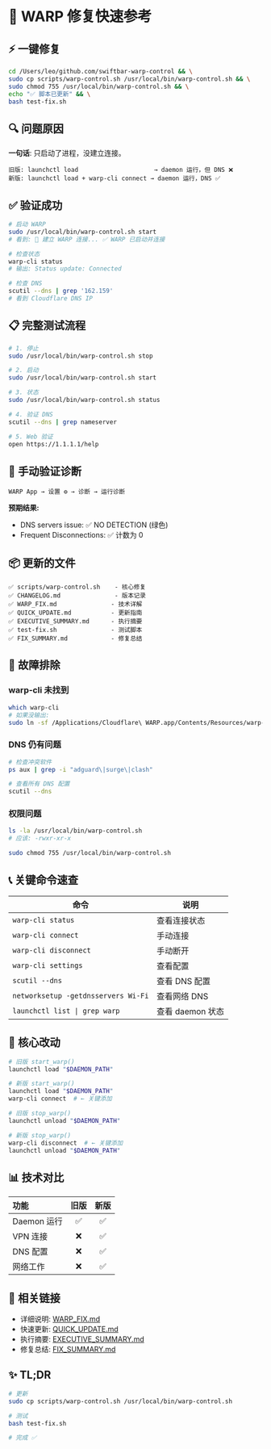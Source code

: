 # 🚀 WARP 修复快速参考

## ⚡ 一键修复

```bash
cd /Users/leo/github.com/swiftbar-warp-control && \
sudo cp scripts/warp-control.sh /usr/local/bin/warp-control.sh && \
sudo chmod 755 /usr/local/bin/warp-control.sh && \
echo "✅ 脚本已更新" && \
bash test-fix.sh
```

## 🔍 问题原因

**一句话**: 只启动了进程，没建立连接。

```
旧版: launchctl load                     → daemon 运行，但 DNS ❌
新版: launchctl load + warp-cli connect → daemon 运行，DNS ✅
```

## ✅ 验证成功

```bash
# 启动 WARP
sudo /usr/local/bin/warp-control.sh start
# 看到: 🔗 建立 WARP 连接... ✅ WARP 已启动并连接

# 检查状态
warp-cli status
# 输出: Status update: Connected

# 检查 DNS
scutil --dns | grep '162.159'
# 看到 Cloudflare DNS IP
```

## 📋 完整测试流程

```bash
# 1. 停止
sudo /usr/local/bin/warp-control.sh stop

# 2. 启动
sudo /usr/local/bin/warp-control.sh start

# 3. 状态
sudo /usr/local/bin/warp-control.sh status

# 4. 验证 DNS
scutil --dns | grep nameserver

# 5. Web 验证
open https://1.1.1.1/help
```

## 🔧 手动验证诊断

```
WARP App → 设置 ⚙️ → 诊断 → 运行诊断
```

**预期结果:**
- DNS servers issue: ✅ NO DETECTION (绿色)
- Frequent Disconnections: ✅ 计数为 0

## 📦 更新的文件

```
✅ scripts/warp-control.sh    - 核心修复
✅ CHANGELOG.md               - 版本记录
✅ WARP_FIX.md               - 技术详解
✅ QUICK_UPDATE.md           - 更新指南
✅ EXECUTIVE_SUMMARY.md      - 执行摘要
✅ test-fix.sh               - 测试脚本
✅ FIX_SUMMARY.md            - 修复总结
```

## 🐛 故障排除

### warp-cli 未找到
```bash
which warp-cli
# 如果没输出:
sudo ln -sf /Applications/Cloudflare\ WARP.app/Contents/Resources/warp-cli /usr/local/bin/warp-cli
```

### DNS 仍有问题
```bash
# 检查冲突软件
ps aux | grep -i "adguard\|surge\|clash"

# 查看所有 DNS 配置
scutil --dns
```

### 权限问题
```bash
ls -la /usr/local/bin/warp-control.sh
# 应该: -rwxr-xr-x

sudo chmod 755 /usr/local/bin/warp-control.sh
```

## 📞 关键命令速查

| 命令 | 说明 |
|------|------|
| `warp-cli status` | 查看连接状态 |
| `warp-cli connect` | 手动连接 |
| `warp-cli disconnect` | 手动断开 |
| `warp-cli settings` | 查看配置 |
| `scutil --dns` | 查看 DNS 配置 |
| `networksetup -getdnsservers Wi-Fi` | 查看网络 DNS |
| `launchctl list \| grep warp` | 查看 daemon 状态 |

## 🎯 核心改动

```bash
# 旧版 start_warp()
launchctl load "$DAEMON_PATH"

# 新版 start_warp()
launchctl load "$DAEMON_PATH"
warp-cli connect  # ← 关键添加

# 旧版 stop_warp()
launchctl unload "$DAEMON_PATH"

# 新版 stop_warp()
warp-cli disconnect  # ← 关键添加
launchctl unload "$DAEMON_PATH"
```

## 📊 技术对比

| 功能 | 旧版 | 新版 |
|:-----|:----:|:----:|
| Daemon 运行 | ✅ | ✅ |
| VPN 连接 | ❌ | ✅ |
| DNS 配置 | ❌ | ✅ |
| 网络工作 | ❌ | ✅ |

## 🔗 相关链接

- 详细说明: [WARP_FIX.md](./WARP_FIX.md)
- 快速更新: [QUICK_UPDATE.md](./QUICK_UPDATE.md)
- 执行摘要: [EXECUTIVE_SUMMARY.md](./EXECUTIVE_SUMMARY.md)
- 修复总结: [FIX_SUMMARY.md](./FIX_SUMMARY.md)

## ✨ TL;DR

```bash
# 更新
sudo cp scripts/warp-control.sh /usr/local/bin/warp-control.sh

# 测试
bash test-fix.sh

# 完成 ✅
```

